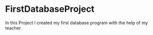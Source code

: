 # FirstDatabaseProject
In this Project I created my first database program with the help of my teacher
